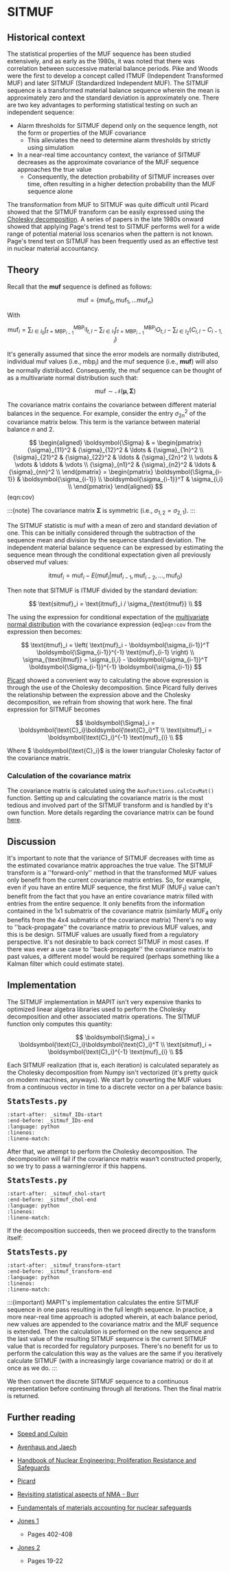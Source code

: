 # SITMUF

## Historical context 
The statistical properties of the MUF sequence has been studied extensively, and as early as the 1980s, it was noted that there was correlation between successive material balance periods. Pike and Woods were the first to develop a concept called ITMUF (Independent Transformed MUF) and later SITMUF (Standardized Independent MUF). The SITMUF sequence is a transformed material balance sequence wherein the mean is approximately zero and the standard deviation is approximately one. There are two key advantages to performing statistical testing on such an independent sequence:

* Alarm thresholds for SITMUF depend only on the sequence length, not the form or properties of the MUF covariance 
    * This alleviates the need to determine alarm thresholds by strictly using simulation
* In a near-real time accountancy context, the variance of SITMUF decreases as the approximate covariance of the MUF sequence approaches the true value
    * Consequently, the detection probability of SITMUF increases over time, often resulting in a higher detection probability than the MUF sequence alone

The transformation from MUF to SITMUF was quite difficult until Picard showed that the SITMUF transform can be easily expressed using the [Cholesky decomposition](https://en.wikipedia.org/wiki/Cholesky_decomposition). A series of papers in the late 1980s onward showed that applying Page's trend test to SITMUF performs well for a wide range of potential material loss scenarios when the pattern is not known. Page's trend test on SITMUF has been frequently used as an effective test in nuclear material accountancy.

## Theory

Recall that the **muf** sequence is defined as follows:

$$
     \boldsymbol{\text{muf}} = \{ \text{muf}_0, \text{muf}_1, ... \text{muf}_n \}
$$

With 

$$
\text{muf}_i =  \sum_{l \in l_0}\int_{t=\text{MBP}_{i-1}}^{\text{MBP}_i}I_{t,l} - \sum_{l \in l_1}\int_{t=\text{MBP}_{i-1}}^{\text{MBP}_i}O_{t,l} -  \sum_{l \in l_2}(C_{i,l} - C_{i-1, l})
$$

It's generally assumed that since the error models are normally distributed, individual muf values (i.e., mbp$_i$) and the muf sequence (i.e., **muf**) will also be normally distributed. Consequently, the muf sequence can be thought of as a multivariate normal distribution such that:

$$
    \boldsymbol{\text{muf}} \sim \mathcal{N}(\boldsymbol{\mu}, \boldsymbol{\Sigma})
$$

The covariance matrix contains the covariance between different material balances in the sequence. For example, consider the entry $\sigma_{2n}^2$ of the covariance matrix below. This term is the variance between material balance $n$ and $2$.

$$
\begin{aligned}
 \boldsymbol{\Sigma} & = \begin{pmatrix}
  {\sigma}_{11}^2 & {\sigma}_{12}^2 & \ldots & {\sigma}_{1n}^2 \\
  {\sigma}_{21}^2 & {\sigma}_{22}^2 & \ldots & {\sigma}_{2n}^2 \\
  \vdots          & \vdots          & \ddots & \vdots          \\
  {\sigma}_{n1}^2 & {\sigma}_{n2}^2 & \ldots & {\sigma}_{nn}^2 \\
 \end{pmatrix}
  =  \begin{pmatrix}
  \boldsymbol{\Sigma_{i-1}} & \boldsymbol{\sigma_{i-1}} \\
  \boldsymbol{\sigma_{i-1}}^T & \sigma_{i,i} \\
 \end{pmatrix}
\end{aligned}
$$(eqn:cov)

:::{note}
The covariance matrix $\boldsymbol{\Sigma}$ is symmetric (i.e., $\sigma_{1,2} = \sigma_{2,1}$). 
:::

The SITMUF statistic is muf with a mean of zero and standard deviation of one. This can be initially considered through the subtraction of the sequence mean and division by the sequence standard deviation. The independent material balance sequence can be expressed by estimating the sequence mean through the conditional expectation given all previously observed muf values:

$$
    \text{itmuf}_i = \text{muf}_i -  E(\text{muf}_i  | \text{muf}_{i-1}, \text{muf}_{i-2}, ..., \text{muf}_{0})
$$

Then note that SITMUF is ITMUF divided by the standard deviation:

$$
    \text{sitmuf}_i = \text{itmuf}_i / \sigma_{\text{itmuf}} \\
$$

The using the expression for conditional expectation of the [multivariate normal distribution](https://en.wikipedia.org/wiki/Multivariate_normal_distribution) with the covariance expression {eq}`eqn:cov` from the expression then becomes:

$$
    \text{itmuf}_i = \left( \text{muf}_i -   \boldsymbol{\sigma_{i-1}}^T \boldsymbol{\Sigma_{i-1}}^{-1} \text{muf}_{i-1}  \right)  \\
    \sigma_{\text{itmuf}} = \sigma_{i,i} - \boldsymbol{\sigma_{i-1}}^T \boldsymbol{\Sigma_{i-1}}^{-1} \boldsymbol{\sigma_{i-1}}
$$

[Picard](https://digital.library.unt.edu/ark:/67531/metadc1086101/m2/1/high_res_d/5557057.pdf) showed a convenient way to calculating the above expression is through the use of the Cholesky decomposition. Since Picard fully derives the relationship between the expression above and the Cholesky decomposition, we refrain from showing that work here. The final expression for SITMUF becomes

$$
    \boldsymbol{\Sigma}_i = \boldsymbol{\text{C}_i}\boldsymbol{\text{C}_i}^T \\
    \text{sitmuf}_i = \boldsymbol{\text{C}_i}^{-1} \text{muf}_{i} \\
$$

Where $ \boldsymbol{\text{C}_i}$ is the lower triangular Cholesky factor of the covariance matrix.

### Calculation of the covariance matrix

The covariance matrix is calculated using the `AuxFunctions.calcCovMat()` function. Setting up and calculating the covariance matrix is the most tedious and involved part of the SITMUF transform and is handled by it's own function. More details regarding the covariance matrix can be found [here](./covmat.md).  

## Discussion

It's important to note that the variance of SITMUF decreases with time as the estimated covariance matrix approaches the true value. The SITMUF transform is a ''forward-only'' method in that the transformed MUF values only benefit from the current covariance matrix entries. So, for example, even if you have an entire MUF sequence, the first MUF (MUF$_1$) value can't benefit from the fact that you have an entire covariance matrix filled with entries from the entire sequence. It only benefits from the information contained in the 1x1 submatrix of the covariance matrix (similarly MUF$_4$ only benefits from the 4x4 submatrix of the covariance matrix) There's no way to ''back-propagate'' the covariance matrix to previous MUF values, and this is be design. SITMUF values are usually fixed from a regulatory perspective. It's not desirable to  back correct SITMUF in most cases. If there was ever a use case to ''back-propagate'' the covariance matrix to past values, a different model would be required (perhaps something like a Kalman filter which could estimate state).



## Implementation

The SITMUF implementation in MAPIT isn't very expensive thanks to optimized linear algebra libraries used to perform the Cholesky decomposition and other associated matrix operations.  The SITMUF function only computes this quantity:

$$
    \boldsymbol{\Sigma}_i = \boldsymbol{\text{C}_i}\boldsymbol{\text{C}_i}^T \\
    \text{sitmuf}_i = \boldsymbol{\text{C}_i}^{-1} \text{muf}_{i} \\
$$


Each SITMUF realization (that is, each iteration) is calculated separately as the Cholesky decomposition from Numpy isn't vectorized (it's pretty quick on modern machines, anyways). We start by converting the MUF values from a continuous vector in time to a discrete vector on a per balance basis:

<span style="font-size: 1.5em; font-weight: bold;"><code>StatsTests.py</code></span>
```{literalinclude} ../../MAPIT/core/StatsTests.py
:start-after: _sitmuf_IDs-start
:end-before: _sitmuf_IDs-end
:language: python
:linenos:
:lineno-match:
```
After that, we attempt to perform the Cholesky decomposition. The decomposition will fail if the covariance matrix wasn't constructed properly, so we try to pass a warning/error if this happens.

<span style="font-size: 1.5em; font-weight: bold;"><code>StatsTests.py</code></span>
```{literalinclude} ../../MAPIT/core/StatsTests.py
:start-after: _sitmuf_chol-start
:end-before: _sitmuf_chol-end
:language: python
:linenos:
:lineno-match:
```

If the decomposition succeeds, then we proceed directly to the transform itself:

<span style="font-size: 1.5em; font-weight: bold;"><code>StatsTests.py</code></span>
```{literalinclude} ../../MAPIT/core/StatsTests.py
:start-after: _sitmuf_transform-start
:end-before: _sitmuf_transform-end
:language: python
:linenos:
:lineno-match:
```

:::{important}
MAPIT's implementation calculates the entire SITMUF sequence in one pass resulting in the full length sequence. In practice, a more near-real time approach is adopted wherein, at each balance period, new values are appended to the covariance matrix and the MUF sequence is extended. Then the calculation is performed on the new sequence and the last value of the resulting SITMUF sequence is the current SITMUF value that is recorded for regulatory purposes. There's no benefit for us to perform the calculation this way as the values are the same if you iteratively calculate SITMUF (with a increasingly large covariance matrix) or do it at once as we do. 
:::

We then convert the discrete SITMUF sequence to a continuous representation before continuing through all iterations. Then the final matrix is returned.


## Further reading
* [Speed and Culpin](https://www.jstor.org/stable/2981719)
* [Avenhaus and Jaech](https://resources.inmm.org/jnmm/subdividing-material-balances-time-andor-space)
* [Handbook of Nuclear Engineering: Proliferation Resistance and Safeguards](https://link.springer.com/referenceworkentry/10.1007/978-0-387-98149-9_29#Sec1_29)
* [Picard](https://digital.library.unt.edu/ark:/67531/metadc1086101/m2/1/high_res_d/5557057.pdf)
* [Revisiting statistical aspects of NMA - Burr](https://onlinelibrary.wiley.com/doi/10.1155/2013/961360)
* [Fundamentals of materials accounting for nuclear safeguards](https://inis.iaea.org/collection/NCLCollectionStore/_Public/21/068/21068554.pdf)

* [Jones 1](https://inis.iaea.org/search/search.aspx?orig_q=RN:18086541)
    * Pages 402-408
* [Jones 2](https://esarda.jrc.ec.europa.eu/publications/esarda-bulletin-n7_en)
    * Pages 19-22